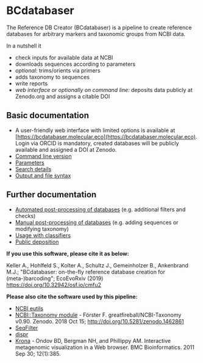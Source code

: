 # BCdatabaser

The Reference DB Creator (BCdatabaser) is a pipeline to create reference databases for arbitrary markers and taxonomic groups from NCBI data.

In a nutshell it
* check inputs for available data at NCBI
*  downloads sequences according to parameters 
* *optional:* trims/orients via primers
*  adds taxonomy to sequences
*  write reports
*  *web interface or optionally on command line:* deposits data publicly at Zenodo.org and assigns a citable DOI

## Basic documentation 
* A user-friendly web interface with limited options is available at [https://bcdatabaser.molecular.eco](https://bcdatabaser.molecular.eco). Login via ORCID is mandatory, created databases will be publicly available and assigned a DOI at Zenodo. 
* [Command line version](cmd.md)
* [Parameters](parameters.md)
* [Search details](searches.md)
* [Output and file syntax](output.md)

## Further documentation 
* [Automated post-processing of databases](postprocessing.md) (e.g. additional filters and checks)
* [Manual post-processing of databases](postprocessing_manual.md) (e.g. adding sequences or modifying taxonomy) 
* [Usage with classifiers](classification.md)
* [Public deposition](public_deposition.md)
 
**If you use this software, please cite it as below:**

Keller A., Hohlfeld S., Kolter A., Schultz J., Gemeinholzer B., Ankenbrand M.J.;
"BCdatabaser: on-the-fly reference database creation for (meta-)barcoding";
EcoEvoRxiv (2019) https://doi.org/10.32942/osf.io/cmfu2

**Please also cite the software used by this pipeline:**
* [NCBI eutils](https://www.ncbi.nlm.nih.gov/books/NBK25500/)
* [NCBI::Taxonomy module](https://github.com/greatfireball/NCBI-Taxonomy) - Förster F. greatfireball/NCBI-Taxonomy v0.90. Zenodo. 2018 Oct 15; http://doi.org/10.5281/zenodo.1462861
*  [SeqFilter](https://github.com/BioInf-Wuerzburg/SeqFilter)
*  [dispr](https://github.com/douglasgscofield/dispr)
*  [Krona](https://github.com/marbl/Krona) - Ondov BD, Bergman NH, and Phillippy AM. Interactive metagenomic visualization in a Web browser. BMC Bioinformatics. 2011 Sep 30; 12(1):385.

 
